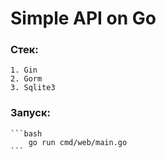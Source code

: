 # Simple API on Go

### Стек: 

    1. Gin
    2. Gorm
    3. Sqlite3


### Запуск:

    ```bash
        go run cmd/web/main.go
    ```